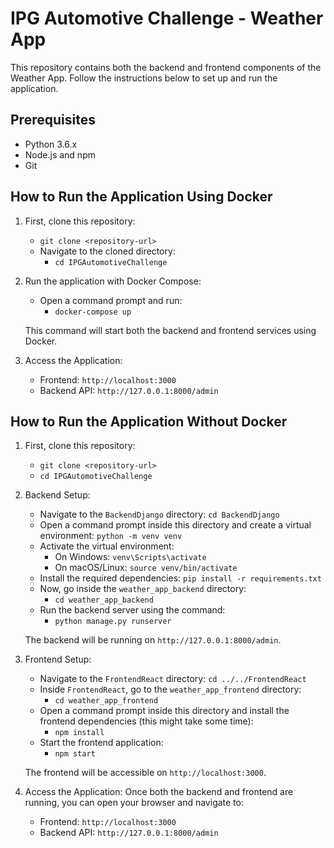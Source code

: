 # IPG Automotive Challenge - Weather App

This repository contains both the backend and frontend components of the Weather App. Follow the instructions below to set up and run the application.

## Prerequisites

- Python 3.6.x
- Node.js and npm
- Git

## How to Run the Application Using Docker

1. First, clone this repository:

   - `git clone <repository-url>`
   - Navigate to the cloned directory:
     - `cd IPGAutomotiveChallenge`

2. Run the application with Docker Compose:

   - Open a command prompt and run:
     - `docker-compose up`

   This command will start both the backend and frontend services using Docker.

3. Access the Application:
   - Frontend: `http://localhost:3000`
   - Backend API: `http://127.0.0.1:8000/admin`

## How to Run the Application Without Docker

1. First, clone this repository:

   - `git clone <repository-url>`
   - `cd IPGAutomotiveChallenge`

2. Backend Setup:

   - Navigate to the `BackendDjango` directory: `cd BackendDjango`
   - Open a command prompt inside this directory and create a virtual environment: `python -m venv venv`
   - Activate the virtual environment:
     - On Windows: `venv\Scripts\activate`
     - On macOS/Linux: `source venv/bin/activate`
   - Install the required dependencies: `pip install -r requirements.txt`
   - Now, go inside the `weather_app_backend` directory:
     - `cd weather_app_backend`
   - Run the backend server using the command:
     - `python manage.py runserver`

   The backend will be running on `http://127.0.0.1:8000/admin`.

3. Frontend Setup:

   - Navigate to the `FrontendReact` directory: `cd ../../FrontendReact`
   - Inside `FrontendReact`, go to the `weather_app_frontend` directory:
     - `cd weather_app_frontend`
   - Open a command prompt inside this directory and install the frontend dependencies (this might take some time):
     - `npm install`
   - Start the frontend application:
     - `npm start`

   The frontend will be accessible on `http://localhost:3000`.

4. Access the Application:
   Once both the backend and frontend are running, you can open your browser and navigate to:
   - Frontend: `http://localhost:3000`
   - Backend API: `http://127.0.0.1:8000/admin`
